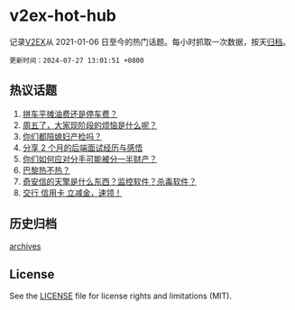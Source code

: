 # v2ex-hot-hub

 记录[V2EX](https://www.v2ex.com/)从 2021-01-06 日至今的热门话题。每小时抓取一次数据，按天[归档](archives)。

`更新时间：2024-07-27 13:01:51 +0800`

## 热议话题

1. [拼车平摊油费还是停车费？](https://www.v2ex.com/t/1060311)
1. [周五了，大家现阶段的烦恼是什么呢？](https://www.v2ex.com/t/1060360)
1. [你们都陪媳妇产检吗？](https://www.v2ex.com/t/1060318)
1. [分享 2 个月的后端面试经历与感悟](https://www.v2ex.com/t/1060319)
1. [你们如何应对分手可能被分一半财产？](https://www.v2ex.com/t/1060460)
1. [巴黎热不热？](https://www.v2ex.com/t/1060296)
1. [奇安信的天擎是什么东西？监控软件？杀毒软件？](https://www.v2ex.com/t/1060452)
1. [交行 信用卡 立减金，速领！](https://www.v2ex.com/t/1060301)

## 历史归档

[archives](archives)

## License

See the [LICENSE](LICENSE) file for license rights and limitations (MIT).
